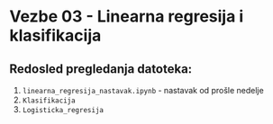 # Vezbe 03 - Linearna regresija i klasifikacija

## Redosled pregledanja datoteka:
1. `linearna_regresija_nastavak.ipynb` - nastavak od prošle nedelje
1. `Klasifikacija`
1. `Logisticka_regresija`
